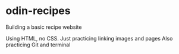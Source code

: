 # odin-recipes

Building a basic recipe website

Using HTML, no CSS. Just practicing linking images and pages
Also practicing Git and terminal
